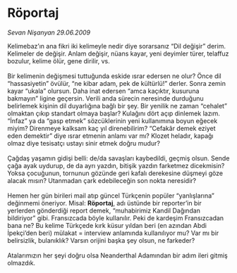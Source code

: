 # Röportaj

*Sevan Nişanyan 29.06.2009*

<div class="taraf_structure_2col_1zq">
<div class="margen_n">



 <p>Kelimebaz’ın ana fikri iki kelimeyle nedir diye sorarsanız “Dil değişir” derim. Kelimeler de değişir. Anlam değişir, nüans kayar, yeni deyimler türer, telaffuz bozulur, kelime ölür, gene dirilir, vs. <br/><br/>Bir kelimenin değişmesi tuttuğunda eskide ısrar edersen ne olur? Önce dil “hassasiyetin” övülür, “ne kibar adam, pek de kültürlü!” derler. Sonra zemin kayar “ukala” olursun. Daha inat edersen “amca kaçıktır, kusuruna bakmayın” ligine geçersin. Verili anda sürecin neresinde durduğunu belirlemek kişinin dil duyarlığına bağlı bir şey. Bir yenilik ne zaman “cehalet” olmaktan çıkıp standart olmaya başlar? Kulağını dört açıp dinlemek lazım. “İnfaz” ya da “gasp etmek” sözcüklerinin yeni kullanımına boyun eğecek miyim? Direnmeye kalksam kaç yıl direnebilirim? “Cefakâr demek eziyet eden demektir” diye ısrar etmenin anlamı var mı? Klozet heladır, kapağı olmaz diye tesisatçı ustayı sinir etmek doğru mudur?<br/><br/>Çağdaş yaşamın gidişi belli: de/da savaşları kaybedildi, geçmiş olsun. Sende çağa ayak uydurup, de da ayrı yazdın, bitişik yazdın farketmez dicekmisin? Yoksa çocuğunun, tornunun gözünde geri kafalı derekesine düşmeyi göze alacak mısın? Utanmadan çark edebileceğin son nokta neresidir?<br/><br/>Hemen her gün birileri mail atıp güncel Türkçenin popüler “yanlışlarına” değinmemi öneriyor. Misal: <b>Röportaj</b>, adı üstünde bir reporter’in bir yerlerden gönderdiği report demek, “muhabirimiz Kandil Dağından bildiriyor” gibi. Fransızcada böyle kullanılır. Peki de kardeşim Fransızcadan bana ne? Bu kelime Türkçede kırk küsur yıldan beri (en azından Abdi İpekçi’den beri) mülakat = interview anlamında kullanılıyor mu? Var mı bir belirsizlik, bulanıklık? Varsın orijini başka şey olsun, ne farkeder?<br/><br/>Atalarımızın her şeyi doğru olsa Neanderthal Adamından bir adım ileri gitmiş olmazdık.</p>
<br/>
<br/>
<br/>



<br/>


<div id="taraf_not">
</div>

</div>


</div>

